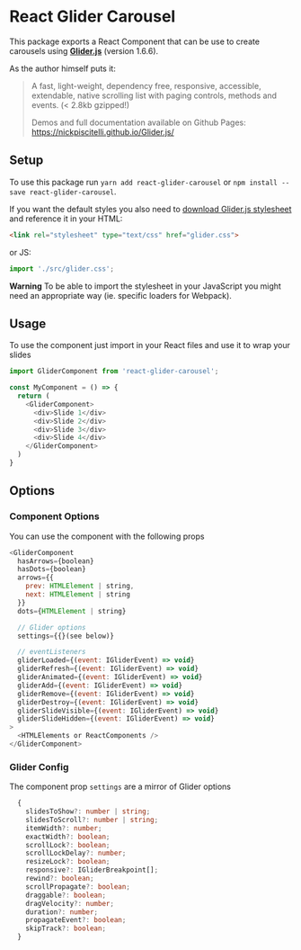 # React Glider Carousel

This package exports a React Component that can be use to create carousels using **[Glider.js](https://nickpiscitelli.github.io/Glider.js/)** (version 1.6.6).

As the author himself puts it:

> A fast, light-weight, dependency free, responsive, accessible, extendable, native scrolling list with paging controls, methods and events. (< 2.8kb gzipped!)
> 
> Demos and full documentation available on Github Pages: https://nickpiscitelli.github.io/Glider.js/

## Setup

To use this package run `yarn add react-glider-carousel` or `npm install --save react-glider-carousel`.

If you want the default styles you also need to [download Glider.js stylesheet](https://nickpiscitelli.github.io/Glider.js/) and reference it in your HTML:
```html
<link rel="stylesheet" type="text/css" href="glider.css">
```

or JS:

```js
import './src/glider.css';
```

**Warning**
To be able to import the stylesheet in your JavaScript you might need an appropriate way (ie. specific loaders for Webpack).

## Usage
To use the component just import in your React files and use it to wrap your slides

```js
import GliderComponent from 'react-glider-carousel';

const MyComponent = () => {
  return (
    <GliderComponent>
      <div>Slide 1</div>
      <div>Slide 2</div>
      <div>Slide 3</div>
      <div>Slide 4</div>
    </GliderComponent>
  )
}
```

## Options

### Component Options

You can use the component with the following props

```js
<GliderComponent
  hasArrows={boolean}
  hasDots={boolean}
  arrows={{
    prev: HTMLElement | string,
    next: HTMLElement | string
  }}
  dots={HTMLElement | string}

  // Glider options
  settings={{}(see below)}

  // eventListeners
  gliderLoaded={(event: IGliderEvent) => void}
  gliderRefresh={(event: IGliderEvent) => void}
  gliderAnimated={(event: IGliderEvent) => void}
  gliderAdd={(event: IGliderEvent) => void}
  gliderRemove={(event: IGliderEvent) => void}
  gliderDestroy={(event: IGliderEvent) => void}
  gliderSlideVisible={(event: IGliderEvent) => void}
  gliderSlideHidden={(event: IGliderEvent) => void}
>
  <HTMLElements or ReactComponents />
</GliderComponent>
```

### Glider Config

The component prop `settings` are a mirror of Glider options

```typescript
  {
    slidesToShow?: number | string;
    slidesToScroll?: number | string;
    itemWidth?: number;
    exactWidth?: boolean;
    scrollLock?: boolean;
    scrollLockDelay?: number;
    resizeLock?: boolean;
    responsive?: IGliderBreakpoint[];
    rewind?: boolean;
    scrollPropagate?: boolean;
    draggable?: boolean;
    dragVelocity?: number;
    duration?: number;
    propagateEvent?: boolean;
    skipTrack?: boolean;
  }
```
